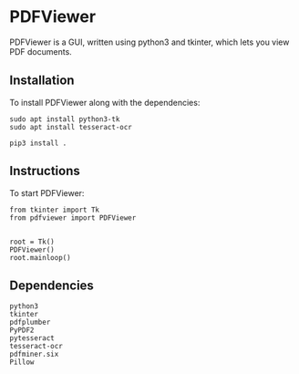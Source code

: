 # PDFViewer
PDFViewer is a GUI, written using python3 and tkinter, which lets you view PDF documents.

## Installation
To install PDFViewer along with the dependencies:
```
sudo apt install python3-tk
sudo apt install tesseract-ocr

pip3 install .
```

## Instructions
To start PDFViewer:
```
from tkinter import Tk
from pdfviewer import PDFViewer


root = Tk()
PDFViewer()
root.mainloop()
```

## Dependencies

```
python3
tkinter
pdfplumber
PyPDF2
pytesseract
tesseract-ocr
pdfminer.six
Pillow
```
